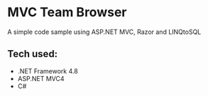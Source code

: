 MVC Team Browser
=========

A simple code sample using ASP.NET MVC, Razor and LINQtoSQL


## Tech used:
- .NET Framework 4.8
- ASP.NET MVC4
- C#
